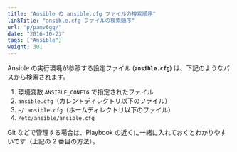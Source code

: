 ```yaml
---
title: "Ansible の ansible.cfg ファイルの検索順序"
linkTitle: "ansible.cfg ファイルの検索順序"
url: "p/pamv6gq/"
date: "2016-10-23"
tags: ["Ansible"]
weight: 301
---
```


Ansible の実行環境が参照する設定ファイル (__`ansible.cfg`__) は、下記のようなパスから検索されます。

1. 環境変数 `ANSIBLE_CONFIG` で指定されたファイル
2. `ansible.cfg`（カレントディレクトリ以下のファイル）
3. `~/.ansible.cfg`（ホームディレクトリ以下のファイル）
4. `/etc/ansible/ansible.cfg`

Git などで管理する場合は、Playbook の近くに一緒に入れておくとわかりやすいです（上記の 2 番目の方法）。

